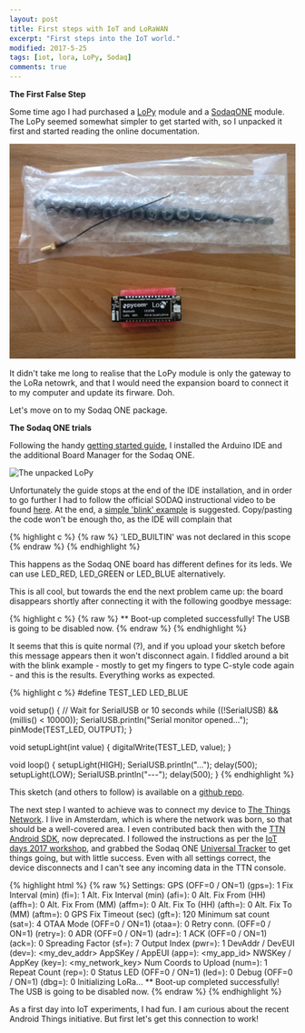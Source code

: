 ```yaml
---
layout: post
title: First steps with IoT and LoRaWAN
excerpt: "First steps into the IoT world."
modified: 2017-5-25
tags: [iot, lora, LoPy, Sodaq]
comments: true
---
```


**The First False Step**

Some time ago I had purchased a [LoPy](https://www.pycom.io/product/lopy/) module and a [SodaqONE](http://sodaq.com) module. The LoPy seemed somewhat simpler to get started with, so I unpacked it first and started reading the online documentation.

![The unpacked LoPy](/images/2015-07-29-lopy.jpg)

It didn't take me long to realise that the LoPy module is only the gateway to the LoRa netowrk, and that I would need the expansion board to connect it to my computer and update its firware. Doh.

Let's move on to my Sodaq ONE package.

**The Sodaq ONE trials**

Following the handy [getting started guide](http://support.sodaq.com/sodaq-one/sodaq-one/), I installed the Arduino IDE and the additional Board Manager for the Sodaq ONE. 

![The unpacked LoPy](/images/2015-07-29-sodaq)

Unfortunately the guide stops at the end of the IDE installation, and in order to go further I had to follow the official SODAQ instructional video to be found [here](https://www.youtube.com/watch?v=G3OovUzntz0).
At the end, a [simple 'blink' example](https://github.com/GabrielNotman/AutonomoTesting/blob/master/Pin%20IO/blink/blink.ino) is suggested. Copy/pasting the code won't be enough tho, as the IDE will complain that

{% highlight c %}
{% raw %}
'LED_BUILTIN' was not declared in this scope
{% endraw %}
{% endhighlight %}

This happens as the Sodaq ONE board has different defines for its leds. We can use LED_RED, LED_GREEN or LED_BLUE alternatively.

This is all cool, but towards the end the next problem came up: the board disappears shortly after connecting it with the following goodbye message:

{% highlight c %}
{% raw %}
** Boot-up completed successfully!
The USB is going to be disabled now.
{% endraw %}
{% endhighlight %}

It seems that this is quite normal (?), and if you upload your sketch before this message appears then it won't disconnect again. I fiddled around a bit with the blink example - mostly to get my fingers to type C-style code again - and this is the results. Everything works as expected.


{% highlight c %}
#define TEST_LED LED_BLUE

void setup() {
  // Wait for SerialUSB or 10 seconds
  while ((!SerialUSB) && (millis() < 10000));
  SerialUSB.println("Serial monitor opened...");
  pinMode(TEST_LED, OUTPUT);
}

void setupLight(int value) {
  digitalWrite(TEST_LED, value);
}

void loop() {
  setupLight(HIGH);
  SerialUSB.println("...");
  delay(500);
  setupLight(LOW);
  SerialUSB.println("---");
  delay(500);
}
{% endhighlight %}

This sketch (and others to follow) is available on a [github repo](https://github.com/ticofab/sodaq-one-sketches).

The next step I wanted to achieve was to connect my device to [The Things Network](https://www.thethingsnetwork.org). I live in Amsterdam, which is where the network was born, so that should be a well-covered area. I even contributed back then with the [TTN Android SDK](https://github.com/ticofab/The-Things-Network-Android-SDK), now deprecated. I followed the instructions as per the [IoT days 2017 workshop](https://github.com/TheThingsNetwork/workshops/blob/master/IoT-Tech-Day.md), and grabbed the Sodaq ONE [Universal Tracker](https://github.com/SodaqMoja/SodaqOne-UniversalTracker) to get things going, but with little success. Even with all settings correct, the device disconnects and I can't see any incoming data in the TTN console.

{% highlight html %}
{% raw %}
Settings:
  GPS (OFF=0 / ON=1)         (gps=): 1
  Fix Interval (min)         (fi=): 1
  Alt. Fix Interval (min)    (afi=): 0
  Alt. Fix From (HH)         (affh=): 0
  Alt. Fix From (MM)         (affm=): 0
  Alt. Fix To (HH)           (afth=): 0
  Alt. Fix To (MM)           (aftm=): 0
  GPS Fix Timeout (sec)      (gft=): 120
  Minimum sat count          (sat=): 4
  OTAA Mode (OFF=0 / ON=1)   (otaa=): 0
  Retry conn. (OFF=0 / ON=1) (retry=): 0
  ADR (OFF=0 / ON=1)         (adr=): 1
  ACK (OFF=0 / ON=1)         (ack=): 0
  Spreading Factor           (sf=): 7
  Output Index               (pwr=): 1
  DevAddr / DevEUI           (dev=): <my_dev_addr>
  AppSKey / AppEUI           (app=): <my_app_id>
  NWSKey / AppKey            (key=): <my_network_key>
  Num Coords to Upload       (num=): 1
  Repeat Count               (rep=): 0
  Status LED (OFF=0 / ON=1)  (led=): 0
  Debug (OFF=0 / ON=1)       (dbg=): 0
Initializing LoRa...
** Boot-up completed successfully!
The USB is going to be disabled now.
{% endraw %}
{% endhighlight %}

As a first day into IoT experiments, I had fun. I am curious about the recent Android Things initiative. But first let's get this connection to work! 





